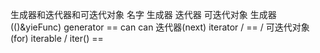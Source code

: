 生成器和迭代器和可迭代对象
                        名字        生成器      迭代器      可迭代对象
    生成器(()&yieFunc)  generator     ==        can          can
    迭代器(next)        iterator      /          ==           /
    可迭代对象(for)     iterable       /        iter()        ==